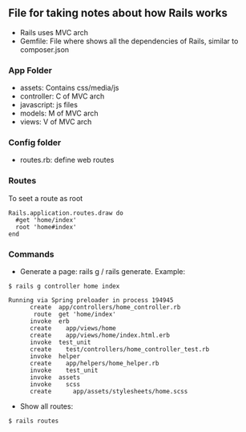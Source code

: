 ## File for taking notes about how Rails works
- Rails uses MVC arch
- Gemfile: File where shows all the dependencies of Rails, similar to composer.json

### App Folder
- assets: Contains css/media/js
- controller: C of MVC arch
- javascript: js files
- models: M of MVC arch
- views: V of MVC arch

### Config folder
- routes.rb: define web routes

### Routes
To seet a route as root
```
Rails.application.routes.draw do
  #get 'home/index'
  root 'home#index'
end
```

### Commands
- Generate a page: rails g / rails generate. Example:

```
$ rails g controller home index

Running via Spring preloader in process 194945
      create  app/controllers/home_controller.rb
       route  get 'home/index'
      invoke  erb
      create    app/views/home
      create    app/views/home/index.html.erb
      invoke  test_unit
      create    test/controllers/home_controller_test.rb
      invoke  helper
      create    app/helpers/home_helper.rb
      invoke    test_unit
      invoke  assets
      invoke    scss
      create      app/assets/stylesheets/home.scss
```

- Show all routes:
```
$ rails routes
```